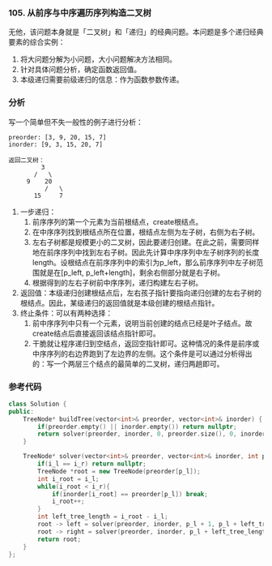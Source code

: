 ### 105. 从前序与中序遍历序列构造二叉树

无他，该问题本身就是「二叉树」和「递归」的经典问题。本问题是多个递归经典要素的综合实例：

1. 将大问题分解为小问题，大小问题解决方法相同。
2. 针对具体问题分析，确定函数返回值。
3. 本级递归需要前级递归的信息：作为函数参数传递。

### 分析

写一个简单但不失一般性的例子进行分析：

``` text
preorder: [3, 9, 20, 15, 7]
inorder: [9, 3, 15, 20, 7]

返回二叉树：
         3
       /   \
     9    20
          /   \
       15     7
```

1. 一步递归：
   1. 前序序列的第一个元素为当前根结点，create根结点。
   2. 在中序序列找到根结点所在位置，根结点左侧为左子树，右侧为右子树。
   3. 左右子树都是规模更小的二叉树，因此要递归创建。在此之前，需要同样地在前序序列中找到左右子树。因此先计算中序序列中左子树序列的长度length。设根结点在前序序列中的索引为p_left，那么前序序列中左子树范围就是在\[p_left, p_left+length\]，剩余右侧部分就是右子树。
   4. 根据得到的左右子树前中序序列，递归构建左右子树。
2. 返回值：本级递归创建根结点后，左右孩子指针要指向递归创建的左右子树的根结点。因此，某级递归的返回值就是本级创建的根结点指针。
3. 终止条件：可以有两种选择：
   1. 前中序序列中只有一个元素，说明当前创建的结点已经是叶子结点。故create结点后直接返回该结点指针即可。
   2. 干脆就让程序递归到空结点，返回空指针即可。这种情况的条件是前序或中序序列的右边界跑到了左边界的左侧。这个条件是可以通过分析得出的：写一个两层三个结点的最简单的二叉树，递归两趟即可。

### 参考代码

``` c++
class Solution {
public:
    TreeNode* buildTree(vector<int>& preorder, vector<int>& inorder) {
        if(preorder.empty() || inorder.empty()) return nullptr;
        return solver(preorder, inorder, 0, preorder.size(), 0, inorder.size());
    }

    TreeNode* solver(vector<int>& preorder, vector<int>& inorder, int p_l, int p_r, int i_l, int i_r){
        if(i_l == i_r) return nullptr;
        TreeNode *root = new TreeNode(preorder[p_l]);
        int i_root = i_l;
        while(i_root < i_r){
            if(inorder[i_root] == preorder[p_l]) break;
            i_root++;
        }
        int left_tree_length = i_root - i_l;
        root -> left = solver(preorder, inorder, p_l + 1, p_l + left_tree_length + 1, i_l, i_root);
        root -> right = solver(preorder, inorder, p_l + left_tree_length + 1, p_r, i_root + 1, i_r);
        return root;
    }
};
```
